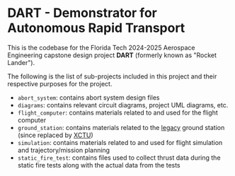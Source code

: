 # DART - Demonstrator for Autonomous Rapid Transport

This is the codebase for the Florida Tech 2024-2025 Aerospace Engineering capstone design project **DART** (formerly known as "Rocket Lander").

The following is the list of sub-projects included in this project and their respective purposes for the project.

- `abort_system`: contains abort system design files
- `diagrams`: contains relevant circuit diagrams, project UML diagrams, etc.
- `flight_computer`: contains materials related to and used for the flight computer
- `ground_station`: contains materials related to the <u>legacy</u> ground station (since replaced by [XCTU](https://www.digi.com/products/embedded-systems/digi-xbee/digi-xbee-tools/xctu))
- `simulation`: contains materials related to and used for flight simulation and trajectory/mission planning
- `static_fire_test`: contains files used to collect thrust data during the static fire tests along with the actual data from the tests